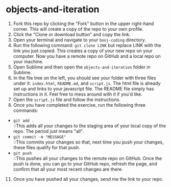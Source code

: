 # objects-and-iteration

1. Fork this repo by clicking the "Fork" button in the upper right-hand corner. This will create a copy of the repo to your own profile.
2. Click the "Clone or download button" and copy the link.
3. Open your terminal and navigate to your `booj-coding` directory.
4. Run the following command: `git clone LINK` but replace LINK with the link you just copied. This creates a copy of your new repo on your computer. Now you have a remote repo on GitHub and a local repo on your machine.
5. Open Sublime and then open the `objects-and-iteration` folder in Sublime.
6. In the file tree on the left, you should see your folder with three files under it: `index.html`, `README.md`, and `script.js`. The html file is already set up and links to your javascript file. The README file simply has instructions in it. Feel free to mess around with it if you'd like.
9. Open the `script.js` file and follow the instructions.
10. Once you have completed the exercise, run the following three commands:
<ul>
	<li><code>git add .</code><br>
	::This adds all your changes to the staging area of your local copy of the repo. The period just means "all".</li>
	<li><code>git commit -m "MESSAGE"</code><br>
	::This commits your changes so that, next time you push your changes, these files qualify for that push.</li>
	<li><code>git push</code><br>
	::This pushes all your changes to the remote repo on GitHub. Once the push is done, you can go to your GitHub repo, refresh the page, and confirm that all your most recent changes are there.</li>
</ul>

11. Once you have pushed all your changes, send me the link to your repo.